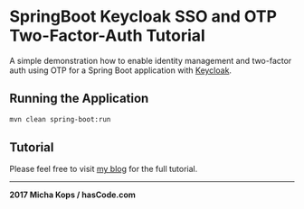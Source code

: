 # SpringBoot Keycloak SSO and OTP Two-Factor-Auth Tutorial

A simple demonstration how to enable identity management and two-factor auth using OTP for a Spring Boot application with [Keycloak].

## Running the Application

```bash
mvn clean spring-boot:run
```

## Tutorial

Please feel free to visit [my blog] for the full tutorial.

----

**2017 Micha Kops / hasCode.com**

   [Keycloak]:http://www.keycloak.org/
   [my blog]:http://www.hascode.com/